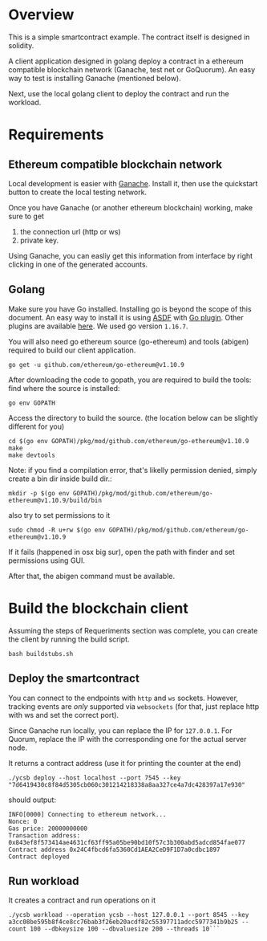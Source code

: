 # Overview
This is a simple smartcontract example.
The contract itself is designed in solidity.

A client application designed in golang deploy a contract in a ethereum compatible blockchain network (Ganache, test net or GoQuorum). An easy way to test is installing Ganache (mentioned below).

Next, use the local golang client to deploy the contract
and run the workload.

# Requirements
## Ethereum compatible blockchain network
Local development is easier with [Ganache](https://www.trufflesuite.com/ganache). Install it, then use the quickstart button
to create the local testing network. 

Once you have Ganache (or another ethereum blockchain) working, make sure to get 

1. the connection url (http or ws) 
2. private key.

Using Ganache, you can easliy get this information from interface by right clicking in one of the generated accounts.


## Golang
Make sure you have Go installed. Installing go is beyond the scope of this document. 
An easy way to install it is using [ASDF](https://asdf-vm.com/) with [Go plugin](https://github.com/kennyp/asdf-golang). Other plugins are available [here](https://github.com/asdf-vm/asdf-plugins).
We used go version `1.16.7`. 

You will also need go ethereum source (go-ethereum) and tools (abigen) required to build our client application.

```
go get -u github.com/ethereum/go-ethereum@v1.10.9
```

After downloading the code to gopath, you are required to build the tools:
find where the source is installed:
```
go env GOPATH
```
Access the directory to build the source. (the location below can be slightly different for you)
```
cd $(go env GOPATH)/pkg/mod/github.com/ethereum/go-ethereum@v1.10.9
make
make devtools
```

Note: if you find a compilation error, that's likelly permission denied, simply create a bin dir inside build dir.:
```
mkdir -p $(go env GOPATH)/pkg/mod/github.com/ethereum/go-ethereum@v1.10.9/build/bin
```
also try to set permissions to it
```
sudo chmod -R u+rw $(go env GOPATH)/pkg/mod/github.com/ethereum/go-ethereum@v1.10.9 
```
If it fails (happened in osx big sur), open the path with finder and set permissions using GUI.

After that, the abigen command must be available.


# Build the blockchain client
Assuming the steps of Requeriments section was complete, you can create the client by running the build script.

```
bash buildstubs.sh
```
## Deploy the smartcontract
You can connect to the endpoints with `http` and `ws` sockets. However, tracking events are *only* supported via `websockets` (for that, just replace http with ws and set the correct port). 

Since Ganache run locally, you can replace the IP for `127.0.0.1`.
For Quorum, replace the IP with the corresponding one for the actual server node. 

It returns a contract address (use it for printing the counter at the end)
```
./ycsb deploy --host localhost --port 7545 --key "7d6419430c8f84d5305cb060c301214218338a8aa327ce4a7dc428397a17e930"
```
should output:
```
INFO[0000] Connecting to ethereum network...
Nonce: 0
Gas price: 20000000000
Transaction address: 0x843ef8f573414ae4631cf63ff95a05be90bd10f57c3b300abd5adcd854fae077
Contract address 0x24C4fbcd6fa5360Cd1AEA2CeD9F1D7a0cdbc1897
Contract deployed
```

## Run workload
It creates a contract and run operations on it
```
./ycsb workload --operation ycsb --host 127.0.0.1 --port 8545 --key a3cc08be595b8f4ce8cc76bab3f26eb20acdf82c55397711adcc5977341b9b25 --count 100 --dbkeysize 100 --dbvaluesize 200 --threads 10```
